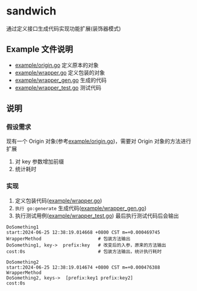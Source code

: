 # sandwich

通过定义接口生成代码实现功能扩展(装饰器模式)

## Example 文件说明

- [example/origin.go](example/origin.go) 定义原本的对象
- [example/wrapper.go](example/wrapper.go) 定义包装的对象
- [example/wrapper_gen.go](example/wrapper_gen.go) 生成的代码
- [example/wrapper_test.go](example/wrapper_test.go) 测试代码

## 说明

### 假设需求

现有一个 Origin 对象(参考[example/origin.go](example/origin.go))，需要对 Origin 对象的方法进行扩展

1. 对 key 参数增加前缀
2. 统计耗时

### 实现

1. 定义包装代码([example/wrapper.go](example/wrapper.go))
2. `执行 go:generate` 生成代码([example/wrapper_gen.go](example/wrapper_gen.go))
3. 执行测试用例([example/wrapper_test.go](example/wrapper_test.go))
   最后执行测试代码后会输出

```
DoSomething1
start:2024-06-25 12:38:19.014668 +0800 CST m=+0.000469745
WrapperMethod                     # 包装方法输出  
DoSomething1, key->  prefix:key   # 改变后的入参，原来的方法输出
cost:0s                           # 包装方法输出，统计执行耗时  

DoSomething2
start:2024-06-25 12:38:19.014674 +0800 CST m=+0.000476388
WrapperMethod
DoSomething2, keys->  [prefix:key1 prefix:key2] 
cost:0s
```